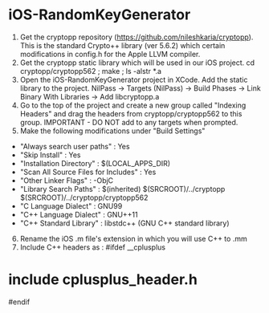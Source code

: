 iOS-RandomKeyGenerator
======================
1) Get the cryptopp repository (https://github.com/nileshkaria/cryptopp). This is the standard Crypto++ library (ver 5.6.2) which certain modifications in config.h for the Apple LLVM compiler.
2) Get the cryptopp static library which will be used in our iOS project. cd cryptopp/cryptopp562 ; make ; ls -alstr *.a 
3) Open the iOS-RandomKeyGenerator project in XCode. Add the static library to the project. NilPass -> Targets (NilPass) -> Build Phases -> Link Binary With Libraries -> Add libcryptopp.a
4) Go to the top of the project and create a new group called "Indexing Headers" and drag the headers from cryptopp/cryptopp562 to this group. IMPORTANT - DO NOT add to any targets when prompted.
5)  Make the following modifications under "Build Settings"
   - "Always search user paths" : Yes
   - "Skip Install" : Yes
   - "Installation Directory" : $(LOCAL_APPS_DIR)
   - "Scan All Source Files for Includes" : Yes
   - "Other Linker Flags" : -ObjC
   - "Library Search Paths" : $(inherited) 
                              $(SRCROOT)/../cryptopp
                              $(SRCROOT)/../cryptopp/cryptopp562
  - "C Language Dialect" : GNU99
  - "C++ Language Dialect" : GNU++11
  - "C++ Standard Library" : libstdc++ (GNU C++ standard library)
6) Rename the iOS .m file's extension in which you will use C++ to .mm
7) Include C++ headers as :
#ifdef __cplusplus
# include cplusplus_header.h
#endif
